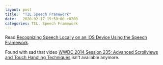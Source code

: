 ```yaml
---
layout: post
title:  "TIL Speech Framework"
date:   2020-02-17 19:50:00 +0200
categories: TIL, Speech Framework
---
```

Read [Recognizing Speech Locally on an iOS Device Using the Speech Framework](https://www.andyibanez.com/posts/speech-recognition-sfspeechrecognizer).

Found with sad that video [WWDC 2014 Session 235: Advanced Scrollviews and Touch Handling Techniques](https://developer.apple.com/videos/wwdc2014) isn't available anymore.
